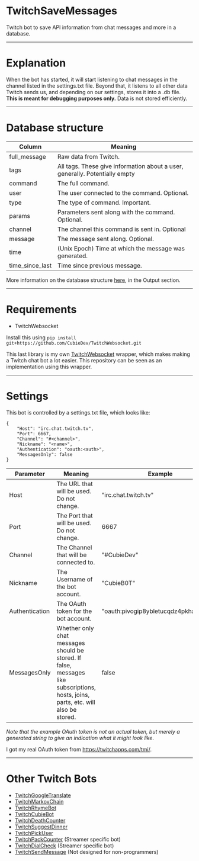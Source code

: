 # TwitchSaveMessages
Twitch bot to save API information from chat messages and more in a database.

---
# Explanation
When the bot has started, it will start listening to chat messages in the channel listed in the settings.txt file. Beyond that, it listens to all other data Twitch sends us, and depending on our settings, stores it into a .db file. <b>This is meant for debugging purposes only.</b> Data is not stored efficiently.

---
# Database structure

| **Column**        | **Meaning** | 
| -------------------- | ----------- |
| full_message | Raw data from Twitch. |
| tags | All tags. These give information about a user, generally. Potentially empty | 
| command | The full command. |
| user | The user connected to the command. Optional. |
| type | The type of command. Important. |
| params | Parameters sent along with the command. Optional. |
| channel | The channel this command is sent in. Optional | 
| message | The message sent along. Optional. | 
| time | (Unix Epoch) Time at which the message was generated. |
| time_since_last | Time since previous message. | 

More information on the database structure [here](https://github.com/CubieDev/TwitchWebsocket), in the Output section.

---

# Requirements
* TwitchWebsocket

Install this using `pip install git+https://github.com/CubieDev/TwitchWebsocket.git`

This last library is my own [TwitchWebsocket](https://github.com/CubieDev/TwitchWebsocket) wrapper, which makes making a Twitch chat bot a lot easier.
This repository can be seen as an implementation using this wrapper.

---

# Settings
This bot is controlled by a settings.txt file, which looks like:
```
{
    "Host": "irc.chat.twitch.tv",
    "Port": 6667,
    "Channel": "#<channel>",
    "Nickname": "<name>",
    "Authentication": "oauth:<auth>",
    "MessagesOnly": false
}
```

| **Parameter**        | **Meaning** | **Example** |
| -------------------- | ----------- | ----------- |
| Host                 | The URL that will be used. Do not change.                         | "irc.chat.twitch.tv" |
| Port                 | The Port that will be used. Do not change.                        | 6667 |
| Channel              | The Channel that will be connected to.                            | "#CubieDev" |
| Nickname             | The Username of the bot account.                                  | "CubieB0T" |
| Authentication       | The OAuth token for the bot account.                              | "oauth:pivogip8ybletucqdz4pkhag6itbax" |
| MessagesOnly         | Whether only chat messages should be stored. If false, messages like subscriptions, hosts, joins, parts, etc. will also be stored. | false |

*Note that the example OAuth token is not an actual token, but merely a generated string to give an indication what it might look like.*

I got my real OAuth token from https://twitchapps.com/tmi/.

---

# Other Twitch Bots

* [TwitchGoogleTranslate](https://github.com/CubieDev/TwitchGoogleTranslate)
* [TwitchMarkovChain](https://github.com/CubieDev/TwitchMarkovChain)
* [TwitchRhymeBot](https://github.com/CubieDev/TwitchRhymeBot)
* [TwitchCubieBot](https://github.com/CubieDev/TwitchCubieBot)
* [TwitchDeathCounter](https://github.com/CubieDev/TwitchDeathCounter)
* [TwitchSuggestDinner](https://github.com/CubieDev/TwitchSuggestDinner)
* [TwitchPickUser](https://github.com/CubieDev/TwitchPickUser)
* [TwitchPackCounter](https://github.com/CubieDev/TwitchPackCounter) (Streamer specific bot)
* [TwitchDialCheck](https://github.com/CubieDev/TwitchDialCheck) (Streamer specific bot)
* [TwitchSendMessage](https://github.com/CubieDev/TwitchSendMessage) (Not designed for non-programmers)
